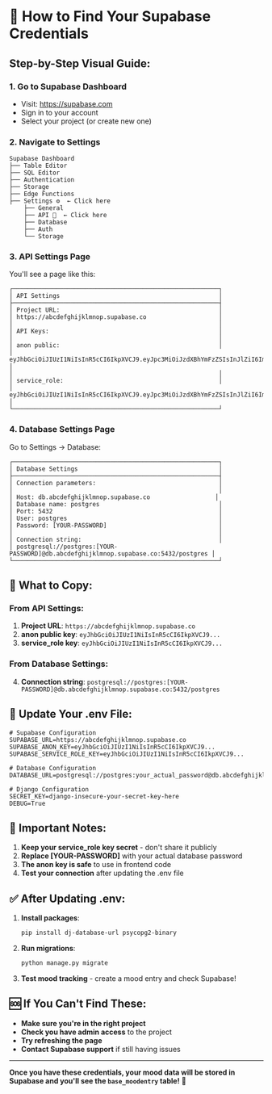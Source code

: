 # 🔑 How to Find Your Supabase Credentials

## **Step-by-Step Visual Guide:**

### **1. Go to Supabase Dashboard**
- Visit: https://supabase.com
- Sign in to your account
- Select your project (or create new one)

### **2. Navigate to Settings**
```
Supabase Dashboard
├── Table Editor
├── SQL Editor
├── Authentication
├── Storage
├── Edge Functions
├── Settings ⚙️  ← Click here
    ├── General
    ├── API 🔑  ← Click here
    ├── Database
    ├── Auth
    └── Storage
```

### **3. API Settings Page**
You'll see a page like this:

```
┌─────────────────────────────────────────────────────────┐
│ API Settings                                            │
├─────────────────────────────────────────────────────────┤
│ Project URL:                                            │
│ https://abcdefghijklmnop.supabase.co                    │
│                                                         │
│ API Keys:                                               │
│                                                         │
│ anon public:                                            │
│ eyJhbGciOiJIUzI1NiIsInR5cCI6IkpXVCJ9.eyJpc3MiOiJzdXBhYmFzZSIsInJlZiI6ImFiY2RlZmdoaWprbG1ub3AiLCJyb2xlIjoiYW5vbiIsImlhdCI6MTY5ODc2ODAwMCwiZXhwIjoyMDE0MzQ0MDAwfQ.example_signature_here │
│                                                         │
│ service_role:                                           │
│ eyJhbGciOiJIUzI1NiIsInR5cCI6IkpXVCJ9.eyJpc3MiOiJzdXBhYmFzZSIsInJlZiI6ImFiY2RlZmdoaWprbG1ub3AiLCJyb2xlIjoic2VydmljZV9yb2xlIiwiaWF0IjoxNjk4NzY4MDAwLCJleHAiOjIwMTQzNDQwMDB9.example_signature_here │
└─────────────────────────────────────────────────────────┘
```

### **4. Database Settings Page**
Go to Settings → Database:

```
┌─────────────────────────────────────────────────────────┐
│ Database Settings                                       │
├─────────────────────────────────────────────────────────┤
│ Connection parameters:                                  │
│                                                         │
│ Host: db.abcdefghijklmnop.supabase.co                  │
│ Database name: postgres                                 │
│ Port: 5432                                              │
│ User: postgres                                          │
│ Password: [YOUR-PASSWORD]                               │
│                                                         │
│ Connection string:                                      │
│ postgresql://postgres:[YOUR-PASSWORD]@db.abcdefghijklmnop.supabase.co:5432/postgres │
└─────────────────────────────────────────────────────────┘
```

## **📝 What to Copy:**

### **From API Settings:**
1. **Project URL**: `https://abcdefghijklmnop.supabase.co`
2. **anon public key**: `eyJhbGciOiJIUzI1NiIsInR5cCI6IkpXVCJ9...`
3. **service_role key**: `eyJhbGciOiJIUzI1NiIsInR5cCI6IkpXVCJ9...`

### **From Database Settings:**
4. **Connection string**: `postgresql://postgres:[YOUR-PASSWORD]@db.abcdefghijklmnop.supabase.co:5432/postgres`

## **🔧 Update Your .env File:**

```env
# Supabase Configuration
SUPABASE_URL=https://abcdefghijklmnop.supabase.co
SUPABASE_ANON_KEY=eyJhbGciOiJIUzI1NiIsInR5cCI6IkpXVCJ9...
SUPABASE_SERVICE_ROLE_KEY=eyJhbGciOiJIUzI1NiIsInR5cCI6IkpXVCJ9...

# Database Configuration
DATABASE_URL=postgresql://postgres:your_actual_password@db.abcdefghijklmnop.supabase.co:5432/postgres

# Django Configuration
SECRET_KEY=django-insecure-your-secret-key-here
DEBUG=True
```

## **🚨 Important Notes:**

1. **Keep your service_role key secret** - don't share it publicly
2. **Replace [YOUR-PASSWORD]** with your actual database password
3. **The anon key is safe** to use in frontend code
4. **Test your connection** after updating the .env file

## **✅ After Updating .env:**

1. **Install packages**:
   ```bash
   pip install dj-database-url psycopg2-binary
   ```

2. **Run migrations**:
   ```bash
   python manage.py migrate
   ```

3. **Test mood tracking** - create a mood entry and check Supabase!

## **🆘 If You Can't Find These:**

- **Make sure you're in the right project**
- **Check you have admin access** to the project
- **Try refreshing the page**
- **Contact Supabase support** if still having issues

---

**Once you have these credentials, your mood data will be stored in Supabase and you'll see the `base_moodentry` table!** 🎉
